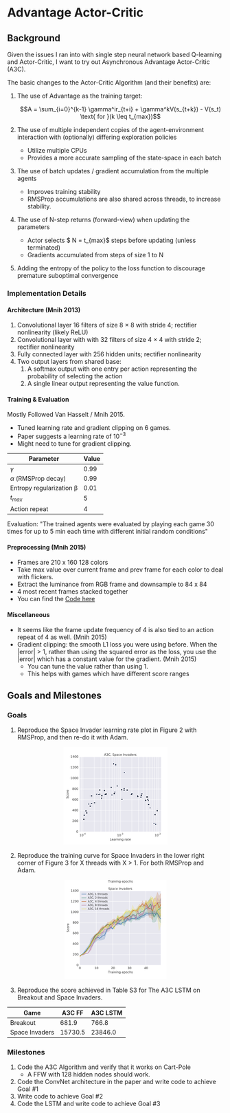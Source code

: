 # Advantage Actor-Critic

## Background

Given the issues I ran into with single step neural network based Q-learning and Actor-Critic, I want to try out Asynchronous Advantage Actor-Critic (A3C).

The basic changes to the Actor-Critic Algorithm (and their benefits) are:

1. The use of Advantage as the training target:

    $$A = \sum_{i=0}^{k-1} \gamma^ir_{t+i} + \gamma^kV(s_{t+k}) - V(s_t) \text{ for }(k \leq t_{max})$$

2. The use of multiple independent copies of the agent-environment interaction with (optionally) differing exploration policies
    - Utilize multiple CPUs
    - Provides a more accurate sampling of the state-space in each batch
3. The use of batch updates / gradient accumulation from the multiple agents
    - Improves training stability
    - RMSProp accumulations are also shared across threads, to increase stability.
4. The use of N-step returns (forward-view) when updating the parameters
    - Actor selects $ N = t_{max}$ steps before updating (unless terminated)
    - Gradients accumulated from steps of size 1 to N
5. Adding the entropy of the policy to the loss function to discourage premature suboptimal convergence

### Implementation Details

#### Architecture (Mnih 2013)

1. Convolutional layer 16 filters of size 8 × 8 with stride 4; rectifier nonlinearity (likely ReLU)
2. Convolutional layer with with 32 filters of size 4 × 4 with stride 2; rectifier nonlinearity
3. Fully connected layer with 256 hidden units; rectifier nonlinearity
4. Two output layers from shared base:
    1. A softmax output with one entry per action representing the probability of selecting the action
    2. A single linear output representing the value function.

#### Training & Evaluation

Mostly Followed Van Hasselt / Mnih 2015.

- Tuned learning rate and gradient clipping on 6 games.
- Paper suggests a learning rate of $10^{-3}$
- Might need to tune for gradient clipping.

| Parameter                | Value |
|------------------------- | ----- |
| $\gamma$                 | 0.99  |
| $\alpha$ (RMSProp decay) | 0.99  |
| Entropy regularization β | 0.01  |
| $t_{max}$                | 5     |
| Action repeat            | 4     |


Evaluation: "The trained agents were evaluated by playing each game 30 times for up to 5 min each time with different initial random conditions"

#### Preprocessing (Mnih 2015)

- Frames are 210 x 160 128 colors
- Take max value over current frame and prev frame for each color to deal with flickers.
- Extract the luminance from RGB frame and downsample to 84 x 84
- 4 most recent frames stacked together
- You can find the [Code here](https://sites.google.com/a/deepmind.com/dqn)


#### Miscellaneous

- It seems like the frame update frequency of 4 is also tied to an action repeat of 4 as well. (Mnih 2015)
- Gradient clipping: the smooth L1 loss you were using before. When the |error| > 1, rather than using the squared error as the loss, you use the |error| which has a constant value for the gradient. (Mnih 2015)
    - You can tune the value rather than using 1.
    - This helps with games which have different score ranges

## Goals and Milestones

### Goals

1. Reproduce the Space Invader learning rate plot in Figure 2 with RMSProp, and then re-do it with Adam.

<div style="text-align:center"><img src="./assets/goal1.png" /></div>

2. Reproduce the training curve for Space Invaders in the lower right corner of Figure 3 for X threads with X > 1. For both RMSProp and Adam.

<div style="text-align:center"><img src="./assets/goal2.png" /></div>

3. Reproduce the score achieved in Table S3 for The A3C LSTM on Breakout and Space Invaders.

| Game           | A3C FF  | A3C LSTM |
| ---------------| --------| ---------|
| Breakout       | 681.9   | 766.8    |
| Space Invaders | 15730.5 | 23846.0  |


### Milestones

1. Code the A3C Algorithm and verify that it works on Cart-Pole
    - A FFW with 128 hidden nodes should work.
2. Code the ConvNet architecture in the paper and write code to achieve Goal #1
3. Write code to achieve Goal #2
4. Code the LSTM and write code to achieve Goal #3


